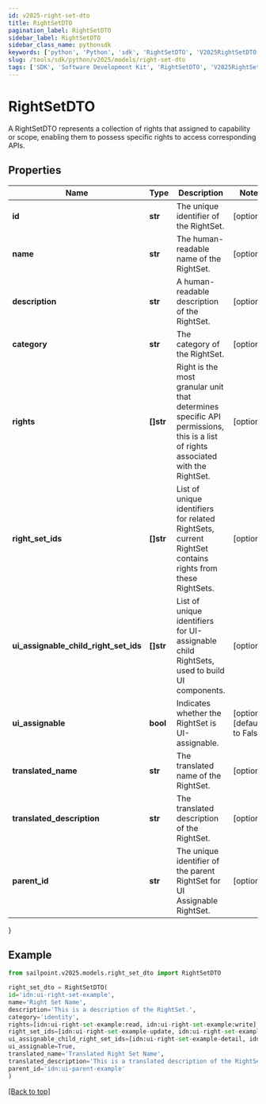 ```yaml
---
id: v2025-right-set-dto
title: RightSetDTO
pagination_label: RightSetDTO
sidebar_label: RightSetDTO
sidebar_class_name: pythonsdk
keywords: ['python', 'Python', 'sdk', 'RightSetDTO', 'V2025RightSetDTO'] 
slug: /tools/sdk/python/v2025/models/right-set-dto
tags: ['SDK', 'Software Development Kit', 'RightSetDTO', 'V2025RightSetDTO']
---
```


# RightSetDTO

A RightSetDTO represents a collection of rights that assigned to capability or scope, enabling them to possess specific rights to access corresponding APIs.

## Properties

Name | Type | Description | Notes
------------ | ------------- | ------------- | -------------
**id** | **str** | The unique identifier of the RightSet. | [optional] 
**name** | **str** | The human-readable name of the RightSet. | [optional] 
**description** | **str** | A human-readable description of the RightSet. | [optional] 
**category** | **str** | The category of the RightSet. | [optional] 
**rights** | **[]str** | Right is the most granular unit that determines specific API permissions, this is a list of rights associated with the RightSet. | [optional] 
**right_set_ids** | **[]str** | List of unique identifiers for related RightSets, current RightSet contains rights from these RightSets. | [optional] 
**ui_assignable_child_right_set_ids** | **[]str** | List of unique identifiers for UI-assignable child RightSets, used to build UI components. | [optional] 
**ui_assignable** | **bool** | Indicates whether the RightSet is UI-assignable. | [optional] [default to False]
**translated_name** | **str** | The translated name of the RightSet. | [optional] 
**translated_description** | **str** | The translated description of the RightSet. | [optional] 
**parent_id** | **str** | The unique identifier of the parent RightSet for UI Assignable RightSet. | [optional] 
}

## Example

```python
from sailpoint.v2025.models.right_set_dto import RightSetDTO

right_set_dto = RightSetDTO(
id='idn:ui-right-set-example',
name='Right Set Name',
description='This is a description of the RightSet.',
category='identity',
rights=[idn:ui-right-set-example:read, idn:ui-right-set-example:write],
right_set_ids=[idn:ui-right-set-example-update, idn:ui-right-set-example-delete],
ui_assignable_child_right_set_ids=[idn:ui-right-set-example-detail, idn:ui-right-set-example-management],
ui_assignable=True,
translated_name='Translated Right Set Name',
translated_description='This is a translated description of the RightSet.',
parent_id='idn:ui-parent-example'
)

```
[[Back to top]](#) 

